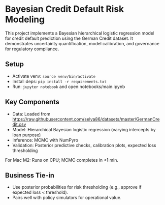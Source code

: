 # Bayesian Credit Default Risk Modeling

This project implements a Bayesian hierarchical logistic regression model for credit default prediction using the German Credit dataset. It demonstrates uncertainty quantification, model calibration, and governance for regulatory compliance.

## Setup
- Activate venv: `source venv/bin/activate`
- Install deps: `pip install -r requirements.txt`
- Run: `jupyter notebook` and open notebooks/main.ipynb

## Key Components
- Data: Loaded from https://raw.githubusercontent.com/selva86/datasets/master/GermanCredit.csv
- Model: Hierarchical Bayesian logistic regression (varying intercepts by loan purpose)
- Inference: MCMC with NumPyro
- Validation: Posterior predictive checks, calibration plots, expected loss thresholding

For Mac M2: Runs on CPU; MCMC completes in <1 min.

## Business Tie-in
- Use posterior probabilities for risk thresholding (e.g., approve if expected loss < threshold).
- Pairs well with policy simulators for operational value.